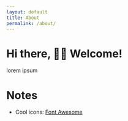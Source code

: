 ```yaml
---
layout: default
title: About
permalink: /about/
---
```


# Hi there, 👋🏻 Welcome!


lorem ipsum


# Notes

* Cool icons: [Font Awesome](https://fontawesome.com)
